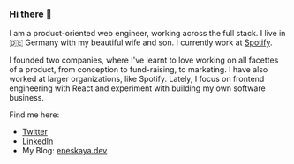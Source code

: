 ### Hi there 👋

I am a product-oriented web engineer, working across the full stack. I live in 🇩🇪 Germany with my beautiful wife and son. I currently work at [Spotify](https://github.com/spotify).

I founded two companies, where I've learnt to love working on all facettes of a product, from conception to fund-raising, to marketing. I have also worked at larger organizations, like Spotify. Lately, I focus on frontend engineering with React and experiment with building my own software business.

Find me here:

- [Twitter](https://twitter.com/eneskaya)
- [LinkedIn](https://www.linkedin.com/in/ekaya90/)
- My Blog: [eneskaya.dev](https://eneskaya.dev)

<!--
**eneskaya/eneskaya** is a ✨ _special_ ✨ repository because its `README.md` (this file) appears on your GitHub profile.

Here are some ideas to get you started:

- 🔭 I’m currently working on ...
- 🌱 I’m currently learning ...
- 👯 I’m looking to collaborate on ...
- 🤔 I’m looking for help with ...
- 💬 Ask me about ...
- 📫 How to reach me: ...
- 😄 Pronouns: ...
- ⚡ Fun fact: ...
-->
